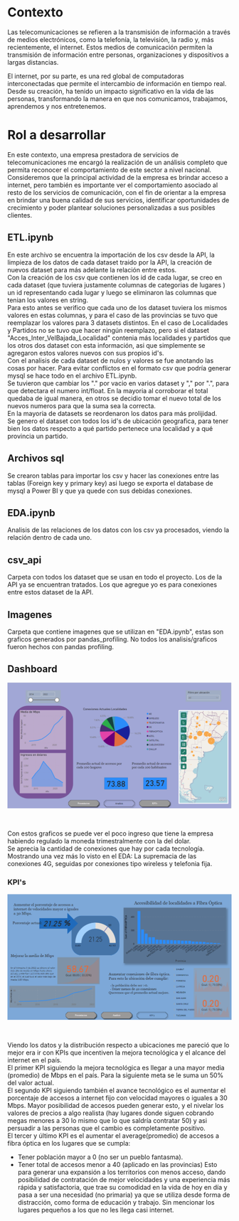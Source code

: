 # **Contexto**
Las telecomunicaciones se refieren a la transmisión de información a través de medios electrónicos, como la telefonía, la televisión, la radio y, más recientemente, el internet. Estos medios de comunicación permiten la transmisión de información entre personas, organizaciones y dispositivos a largas distancias.<br>

El internet, por su parte, es una red global de computadoras interconectadas que permite el intercambio de información en tiempo real. Desde su creación, ha tenido un impacto significativo en la vida de las personas, transformando la manera en que nos comunicamos, trabajamos, aprendemos y nos entretenemos.

# **Rol a desarrollar**

En este contexto, una empresa prestadora de servicios de telecomunicaciones me encargó la realización de un análisis completo que permita reconocer el comportamiento de este sector a nivel nacional. Consideremos que la principal actividad de la empresa es brindar acceso a internet, pero también es importante ver el comportamiento asociado al resto de los servicios de comunicación, con el fin de orientar a la empresa en brindar una buena calidad de sus servicios, identificar oportunidades de crecimiento y poder plantear soluciones personalizadas a sus posibles clientes.

## **ETL.ipynb**
En este archivo se encuentra la importación de los csv desde la API, la limpieza de los datos de cada dataset traido por la API, la creación de nuevos dataset para más adelante la relación entre estos.<br>
Con la creación de los csv que contienen los id de cada lugar, se creo en cada dataset (que tuviera justamente columnas de categorias de lugares ) un id representando cada lugar y luego se eliminaron las columnas que tenian los valores en string.<br>
Para esto antes se verifico que cada uno de los dataset tuviera los mismos valores en estas columnas, y para el caso de las provincias se tuvo que reemplazar los valores para 3 datasets distintos. En el caso de Localidades y Partidos no se tuvo que hacer ningún reemplazo, pero si el dataset "Acces_Inter_VelBajada_Localidad" contenia más localidades y partidos que los otros dos dataset con esta información, asi que simplemente se agregaron estos valores nuevos con sus propios id's.<br>
Con el analisis de cada dataset de nulos y valores se fue anotando las cosas por hacer. Para evitar conflictos en el formato csv que podría generar mysql se hace todo en el archivo ETL.ipynb.<br>
Se tuvieron que cambiar los "." por vacio en varios dataset y "," por ".", para que detectara el numero int/float. En la mayoria al corroborar el total quedaba de igual manera, en otros se decidio tomar el nuevo total de los nuevos numeros para que la suma sea la correcta.<br>
En la mayoria de datasets se reordenaron los datos para más prolijidad.<br>
Se genero el dataset con todos los id's de ubicación geografica, para tener bien los datos respecto a qué partido pertenece una localidad y a qué provincia un partido.

## **Archivos sql**
Se crearon tablas para importar los csv y hacer las conexiones entre las tablas (Foreign key y primary key) asi luego se exporta el database de mysql a Power BI y que ya quede con sus debidas conexiones.<br>

## **EDA.ipynb**
Analisis de las relaciones de los datos con los csv ya procesados, viendo la relación dentro de cada uno.<br>

## **csv_api**
Carpeta con todos los dataset que se usan en todo el proyecto. Los de la API ya se encuentran tratados. Los que agregue yo es para conexiones entre estos dataset de la API.

## **Imagenes**
Carpeta que contiene imagenes que se utilizan en "EDA.ipynb", estas son graficos generados por pandas_profiling. No todos los analisis/graficos fueron hechos con pandas profiling.

## Dashboard

<p align="center">
<img src=Imagenes\dashboard.png >
</p>
<br>

Con estos graficos se puede ver el poco ingreso que tiene la empresa habiendo regulado la moneda trimestralmente con la del dolar.<br>
Se aprecia la cantidad de conexiones que hay por cada tecnología. Mostrando una vez más lo visto en el EDA: La supremacia de las conexiones 4G, seguidas por conexiones tipo wireless y telefonia fija.<br>


### KPI's

<p align="center">
<img src=Imagenes\Kpi.png >
</p>
<br>

Viendo los datos y la distribución respecto a ubicaciones me pareció que lo mejor era ir con KPIs que incentiven la mejora tecnológica y el alcance del internet en el país.<br>
El primer KPI siguiendo la mejora tecnológica es llegar a una mayor media (promedio) de Mbps en el país. Para la siguiente meta se le suma un 50% del valor actual.<br>
El segundo KPI siguiendo también el avance tecnológico es el aumentar el porcentaje de accesos a internet fijo con velocidad mayores o iguales a 30 Mbps. Mayor posibilidad de accesos pueden generar esto, y el nivelar los valores de precios a algo realista (hay lugares donde siguen cobrando megas menores a 30 lo mismo que lo que saldría contratar 50) y asi persuadir a las personas que el cambio es completamente positivo.<br>
El tercer y último KPI es el aumentar el average(promedio) de accesos a fibra óptica en los lugares que se cumpla:
- Tener población mayor a 0 (no ser un pueblo fantasma).
- Tener total de accesos menor a 40 (aplicado en las provincias)
Esto para generar una expansión a los territorios con menos acceso, dando posibilidad de contratación de mejor velocidades y una experiencia más rápida y satisfactoria, que trae su comodidad en la vida de hoy en día y pasa a ser una necesidad (no primaria) ya que se utiliza desde forma de distracción, como forma de educación y trabajo. Sin mencionar los lugares pequeños a los que no les llega casi internet.